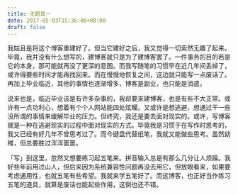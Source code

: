 ```yaml
---
title: 无题其一
date: 2017-05-03T15:36:00+08:00
draft: false
---
```


我姑且是将这个博客重建好了。但当它建好之后，我又觉得一切索然无趣了起来。毕竟，我并没有什么想写的，建博客就只是为了建博客罢了。一件事务的目的若是它的本身，那可能就再没了更深的意图。而我写随笔的习惯早在近几年间丢掉了，或许得要些时间才能再找回来。而在慢慢地恢复之间，这边就只能写一点废话了。再加上毕业临近，其他的事情也逐渐增多，博客是副业，也只能是消遣。

说来也是，临近毕业该是有许多杂事的，我却要来建博客，也是有些不大正常。或许有一点功利心，想着有个个人网站能四处炫耀。又或许是想逃避，想通过干一些没所谓的事情来缓解毕业的压力。但终究，我还是要去面对现实的。或许，写博客就是一种在逃避现实的过程中面对现实的方式。毕竟我是习惯于在写作时思考的，我又已经有好几年不曾思考过了。而今键盘代替纸笔，我就又能做些思考。虽然幼稚，但总要胜过浑浑噩噩。

「写」到这里，忽然又想要练习起五笔来。拼音输入总是有那么几分让人烦躁。我好些年前用过山人，但后来因为系统兼容性问题再没去用它，但放眼看来，如果要考虑通用性，也就五笔有些希望。我就来学五笔好了。而这博客，也正好当作练习五笔的道具，就算是废话也能起些作用，这倒也还不错。
